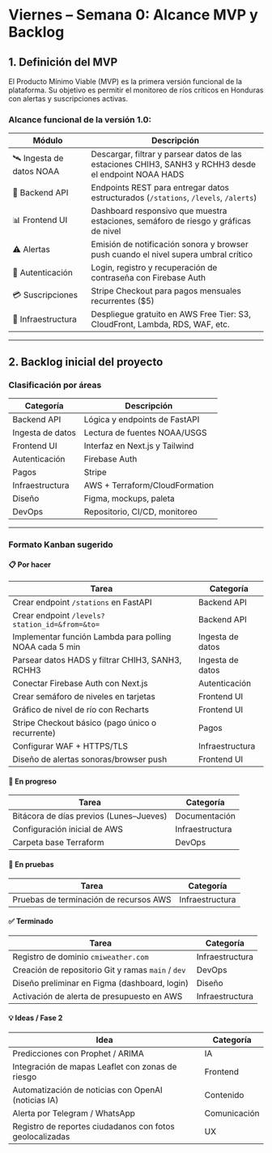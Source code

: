 
# Viernes – Semana 0: Alcance MVP y Backlog

## 1. Definición del MVP

El Producto Mínimo Viable (MVP) es la primera versión funcional de la plataforma. Su objetivo es permitir el monitoreo de ríos críticos en Honduras con alertas y suscripciones activas.

### Alcance funcional de la versión 1.0:

| Módulo         | Descripción                                                                 |
|----------------|-----------------------------------------------------------------------------|
| 🛰 Ingesta de datos NOAA | Descargar, filtrar y parsear datos de las estaciones CHIH3, SANH3 y RCHH3 desde el endpoint NOAA HADS |
| 🧠 Backend API  | Endpoints REST para entregar datos estructurados (`/stations`, `/levels`, `/alerts`) |
| 📊 Frontend UI  | Dashboard responsivo que muestra estaciones, semáforo de riesgo y gráficas de nivel |
| ⚠️ Alertas      | Emisión de notificación sonora y browser push cuando el nivel supera umbral crítico |
| 🔐 Autenticación | Login, registro y recuperación de contraseña con Firebase Auth              |
| 💳 Suscripciones | Stripe Checkout para pagos mensuales recurrentes ($5)                      |
| 🧰 Infraestructura | Despliegue gratuito en AWS Free Tier: S3, CloudFront, Lambda, RDS, WAF, etc. |

---

## 2. Backlog inicial del proyecto

### Clasificación por áreas

| Categoría      | Descripción |
|----------------|-------------|
| Backend API    | Lógica y endpoints de FastAPI |
| Ingesta de datos | Lectura de fuentes NOAA/USGS |
| Frontend UI    | Interfaz en Next.js y Tailwind |
| Autenticación  | Firebase Auth |
| Pagos          | Stripe |
| Infraestructura| AWS + Terraform/CloudFormation |
| Diseño         | Figma, mockups, paleta |
| DevOps         | Repositorio, CI/CD, monitoreo |

---

### Formato Kanban sugerido

#### 📋 Por hacer

| Tarea                                                       | Categoría       |
|-------------------------------------------------------------|------------------|
| Crear endpoint `/stations` en FastAPI                       | Backend API      |
| Crear endpoint `/levels?station_id=&from=&to=`              | Backend API      |
| Implementar función Lambda para polling NOAA cada 5 min     | Ingesta de datos |
| Parsear datos HADS y filtrar CHIH3, SANH3, RCHH3            | Ingesta de datos |
| Conectar Firebase Auth con Next.js                          | Autenticación    |
| Crear semáforo de niveles en tarjetas                       | Frontend UI      |
| Gráfico de nivel de río con Recharts                        | Frontend UI      |
| Stripe Checkout básico (pago único o recurrente)            | Pagos            |
| Configurar WAF + HTTPS/TLS                                  | Infraestructura  |
| Diseño de alertas sonoras/browser push                      | Frontend UI      |

#### 🚧 En progreso

| Tarea                                 | Categoría |
|---------------------------------------|-----------|
| Bitácora de días previos (Lunes–Jueves) | Documentación |
| Configuración inicial de AWS           | Infraestructura |
| Carpeta base Terraform                 | DevOps |

#### 🧪 En pruebas

| Tarea                        | Categoría |
|-----------------------------|-----------|
| Pruebas de terminación de recursos AWS | Infraestructura |

#### ✅ Terminado

| Tarea                                               | Categoría    |
|-----------------------------------------------------|--------------|
| Registro de dominio `cmiweather.com`                | Infraestructura |
| Creación de repositorio Git y ramas `main` / `dev`  | DevOps       |
| Diseño preliminar en Figma (dashboard, login)       | Diseño       |
| Activación de alerta de presupuesto en AWS          | Infraestructura |

#### 💡 Ideas / Fase 2

| Idea                                                      | Categoría |
|-----------------------------------------------------------|-----------|
| Predicciones con Prophet / ARIMA                          | IA        |
| Integración de mapas Leaflet con zonas de riesgo          | Frontend  |
| Automatización de noticias con OpenAI (noticias IA)       | Contenido |
| Alerta por Telegram / WhatsApp                            | Comunicación |
| Registro de reportes ciudadanos con fotos geolocalizadas  | UX        |
